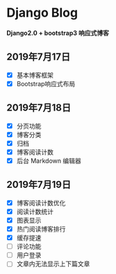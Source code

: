 # Django Blog

**Django2.0 + bootstrap3 响应式博客**

## 2019年7月17日

- [x] 基本博客框架
- [x] Bootstrap响应式布局

## 2019年7月18日

- [x] 分页功能
- [x] 博客分类
- [x] 归档
- [x] 博客阅读计数
- [x] 后台 Markdown 编辑器

## 2019年7月19日
- [x] 博客阅读计数优化
- [x] 阅读计数统计
- [x] 图表显示
- [x] 热门阅读博客排行
- [x] 缓存提速
- [ ] 评论功能
- [ ] 用户登录 
- [ ] 文章内无法显示上下篇文章
